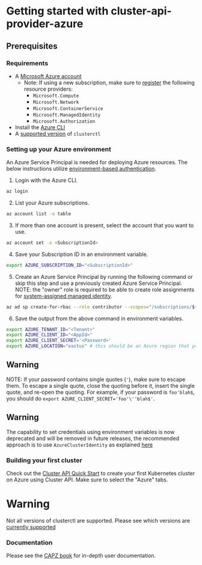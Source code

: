 # Getting started with cluster-api-provider-azure

## Prerequisites

### Requirements

- A [Microsoft Azure account](https://azure.microsoft.com/en-us/)
  - Note: If using a new subscription, make sure to [register](https://docs.microsoft.com/en-us/azure/azure-resource-manager/management/resource-providers-and-types) the following resource providers:
    - `Microsoft.Compute`
    - `Microsoft.Network`
    - `Microsoft.ContainerService`
    - `Microsoft.ManagedIdentity`
    - `Microsoft.Authorization`
- Install the [Azure CLI](https://docs.microsoft.com/en-us/cli/azure/install-azure-cli?view=azure-cli-latest)
- A [supported version](https://github.com/kubernetes-sigs/cluster-api-provider-azure#support-policy) of `clusterctl`

### Setting up your Azure environment

An Azure Service Principal is needed for deploying Azure resources. The below instructions utilize [environment-based authentication](https://docs.microsoft.com/en-us/go/azure/azure-sdk-go-authorization#use-environment-based-authentication).

  1. Login with the Azure CLI.

   ```bash
  az login
   ```
  
  2. List your Azure subscriptions.

   ```bash
  az account list -o table
   ```

  3. If more than one account is present, select the account that you want to use.

   ```bash
  az account set -s <SubscriptionId>
   ```

  4. Save your Subscription ID in an environment variable.

  ```bash
  export AZURE_SUBSCRIPTION_ID="<SubscriptionId>"
  ```

  5. Create an Azure Service Principal by running the following command or skip this step and use a previously created Azure Service Principal.
  NOTE: the "owner" role is required to be able to create role assignments for [system-assigned managed identity](vm-identity.md).

  ```bash
  az ad sp create-for-rbac --role contributor --scopes="/subscriptions/${AZURE_SUBSCRIPTION_ID}"
  ```

  6. Save the output from the above command in environment variables.

  ```bash
  export AZURE_TENANT_ID="<Tenant>"
  export AZURE_CLIENT_ID="<AppId>"
  export AZURE_CLIENT_SECRET='<Password>'
  export AZURE_LOCATION="eastus" # this should be an Azure region that your subscription has quota for.
  ```

<aside class="note warning"> 

<h1> Warning </h1>

NOTE: If your password contains single quotes (`'`), make sure to escape them. To escape a single quote, close the quoting before it, insert the single quote, and re-open the quoting.
For example, if your password is `foo'blah$`, you should do `export AZURE_CLIENT_SECRET='foo'\''blah$'`.

</aside>

<aside class="note warning"> 

<h1> Warning </h1> 

The capability to set credentials using environment variables is now deprecated and will be removed in future releases, the recommended approach is to use `AzureClusterIdentity` as explained [here](multitenancy.md) 

</aside>


### Building your first cluster

Check out the [Cluster API Quick Start](https://cluster-api.sigs.k8s.io/user/quick-start.html) to create your first Kubernetes cluster on Azure using Cluster API. Make sure to select the "Azure" tabs.

<h1> Warning </h1> 

Not all versions of clusterctl are supported.  Please see which versions are [currently supported](https://github.com/kubernetes-sigs/cluster-api-provider-azure#support-policy)

### Documentation

Please see the [CAPZ book](https://capz.sigs.k8s.io) for in-depth user documentation.
